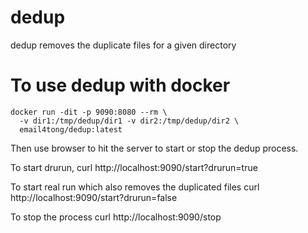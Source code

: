 # dedup
dedup removes the duplicate files for a given directory

# To use dedup with docker

```
docker run -dit -p 9090:8080 --rm \
  -v dir1:/tmp/dedup/dir1 -v dir2:/tmp/dedup/dir2 \
  email4tong/dedup:latest
```

Then use browser to hit the server to start or stop the dedup
process.

To start drurun,
curl http://localhost:9090/start?drurun=true 

To start real run which also removes the duplicated files
curl http://localhost:9090/start?drurun=false

To stop the process
curl http://localhost:9090/stop

